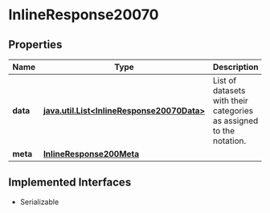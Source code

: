 

# InlineResponse20070


## Properties

Name | Type | Description | Notes
------------ | ------------- | ------------- | -------------
**data** | [**java.util.List&lt;InlineResponse20070Data&gt;**](InlineResponse20070Data.md) | List of datasets with their categories as assigned to the notation. |  [optional]
**meta** | [**InlineResponse200Meta**](InlineResponse200Meta.md) |  |  [optional]


## Implemented Interfaces

* Serializable


